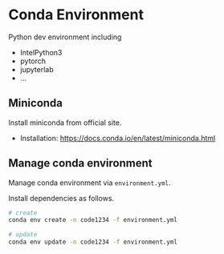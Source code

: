 # Conda Environment

Python dev environment including

- IntelPython3
- pytorch
- jupyterlab
- ...

## Miniconda

Install miniconda from official site.

- Installation: <https://docs.conda.io/en/latest/miniconda.html>

## Manage conda environment

Manage conda environment via `environment.yml`.

Install dependencies as follows.

```bash
# create
conda env create -n code1234 -f environment.yml

# update
conda env update -n code1234 -f environment.yml
```

